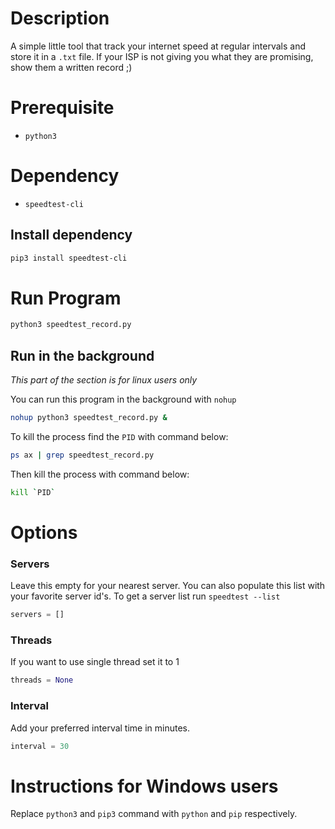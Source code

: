# Description
A simple little tool that track your internet speed at regular intervals and store it in a `.txt` file. If your ISP is not giving you what they are promising, show them a written record ;)

# Prerequisite
- `python3`

# Dependency
- `speedtest-cli`

## Install dependency
```sh
pip3 install speedtest-cli
```

# Run Program
```sh
python3 speedtest_record.py
```

## Run in the background
*This part of the section is for linux users only*

You can run this program in the background with `nohup`
```sh
nohup python3 speedtest_record.py &
```
To kill the process find the `PID` with command below:
```sh
ps ax | grep speedtest_record.py
```
Then kill the process with command below:
```sh
kill `PID`
```

# Options
### Servers
Leave this empty for your nearest server. You can also populate this list with your favorite server id's. To get a server list run `speedtest --list`
```python
servers = []
```

### Threads
If you want to use single thread set it to 1
```python
threads = None
```

### Interval
Add your preferred interval time in minutes. 
```python
interval = 30
```

# Instructions for Windows users
Replace `python3` and `pip3` command with `python` and `pip` respectively.